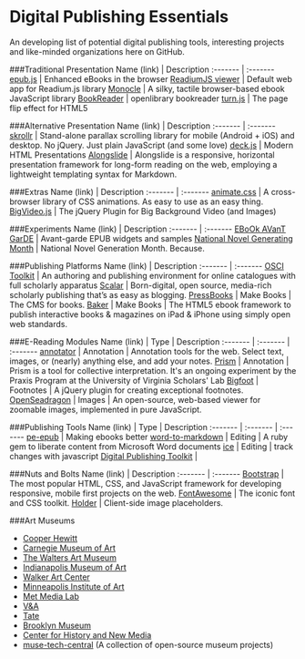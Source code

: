 Digital Publishing Essentials
=============================

An developing list of potential digital publishing tools, interesting projects and like-minded organizations here on GitHub.

###Traditional Presentation
Name (link) | Description
:------- | :-------
[epub.js](https://github.com/futurepress/epub.js) | Enhanced eBooks in the browser
[ReadiumJS viewer](https://github.com/readium/readium-js-viewer) | Default web app for Readium.js library
[Monocle](https://github.com/joseph/Monocle) | A silky, tactile browser-based ebook JavaScript library
[BookReader](https://github.com/openlibrary/bookreader) | openlibrary bookreader
[turn.js](https://github.com/blasten/turn.js) | The page flip effect for HTML5

###Alternative Presentation
Name (link) | Description
:------- | :-------
[skrollr](https://github.com/Prinzhorn/skrollr) | Stand-alone parallax scrolling library for mobile (Android + iOS) and desktop. No jQuery. Just plain JavaScript (and some love)
[deck.js](https://github.com/imakewebthings/deck.js) | Modern HTML Presentations 
[Alongslide](https://github.com/triplecanopy/alongslide) | Alongslide is a responsive, horizontal presentation framework for long-form reading on the web, employing a lightweight templating syntax for Markdown. 

###Extras
Name (link) | Description
:------- | :-------
[animate.css](https://github.com/daneden/animate.css) | A cross-browser library of CSS animations. As easy to use as an easy thing.
[BigVideo.js](https://github.com/dfcb/BigVideo.js) | The jQuery Plugin for Big Background Video (and Images)

###Experiments
Name (link) | Description
:------- | :-------
[EBoOk AVanT GarDE](https://github.com/sandersk/ebook_avant_garde) | Avant-garde EPUB widgets and samples
[National Novel Generating Month](https://github.com/dariusk/NaNoGenMo) | National Novel Generation Month. Because.

###Publishing Platforms
Name (link) | Description
:------- | :-------
[OSCI Toolkit](https://github.com/IMAmuseum/OSCI-Toolkit) | An authoring and publishing environment for online catalogues with full scholarly apparatus
[Scalar](https://github.com/anvc/scalar) | Born-digital, open source, media-rich scholarly publishing that’s as easy as blogging.
[PressBooks](https://github.com/pressbooks/pressbooks) | Make Books | The CMS for books.
[Baker](https://github.com/bakerframework/baker) | Make Books | The HTML5 ebook framework to publish interactive books & magazines on iPad & iPhone using simply open web standards.

###E-Reading Modules
Name (link) | Type | Description
:------- | :------- | :-------
[annotator](https://github.com/openannotation/annotator) | Annotation | Annotation tools for the web. Select text, images, or (nearly) anything else, and add your notes.
[Prism](https://github.com/scholarslab/prism) | Annotation | Prism is a tool for collective interpretation. It's an ongoing experiment by the Praxis Program at the University of Virginia Scholars' Lab
[Bigfoot](https://github.com/lemonmade/bigfoot) | Footnotes | A jQuery plugin for creating exceptional footnotes.
[OpenSeadragon](https://github.com/openseadragon/openseadragon) | Images | An open-source, web-based viewer for zoomable images, implemented in pure JavaScript.

###Publishing Tools
Name (link) | Type | Description
:------- | :------- | :-------
[pe-epub](https://github.com/peoples-e/pe-epub) | Making ebooks better
[word-to-markdown](https://github.com/benbalter/word-to-markdown) | Editing | A ruby gem to liberate content from Microsoft Word documents
[ice](https://github.com/NYTimes/ice/) | Editing | track changes with javascript
[Digital Publishing Toolkit](https://github.com/DigitalPublishingToolkit) |

###Nuts and Bolts
Name (link) | Description
:------- | :-------
[Bootstrap](https://github.com/twbs/bootstrap) | The most popular HTML, CSS, and JavaScript framework for developing responsive, mobile first projects on the web.
[FontAwesome](https://github.com/FortAwesome/Font-Awesome) | The iconic font and CSS toolkit.
[Holder](https://github.com/imsky/holder) | Client-side image placeholders.

###Art Museums
* [Cooper Hewitt](https://github.com/cooperhewitt)
* [Carnegie Museum of Art](https://github.com/cmoa)
* [The Walters Art Museum](https://github.com/WaltersArtMuseum)
* [Indianapolis Museum of Art](https://github.com/IMAmuseum)
* [Walker Art Center](https://github.com/walkerart)
* [Minneapolis Institute of Art](https://github.com/artsmia)
* [Met Media Lab](https://github.com/metmuseum-medialab)
* [V&A](https://github.com/vanda)
* [Tate](https://github.com/tategallery)
* [Brooklyn Museum](https://github.com/brooklynmuseum)
* [Center for History and New Media](https://github.com/chnm)
* [muse-tech-central](https://github.com/MuseCompNet/muse-tech-central) (A collection of open-source museum projects)

